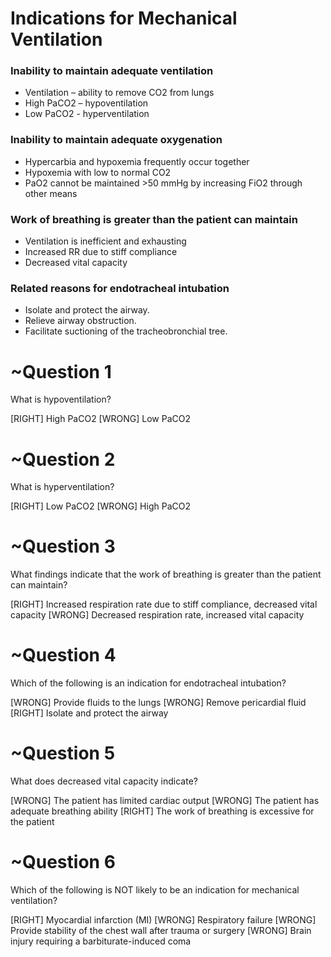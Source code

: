 # Indications for Mechanical Ventilation

### Inability to maintain adequate ventilation

* Ventilation – ability to remove CO2 from lungs
* High PaCO2 – hypoventilation
* Low PaCO2 - hyperventilation

### Inability to maintain adequate oxygenation

* Hypercarbia and hypoxemia frequently occur together
* Hypoxemia with low to normal CO2
* PaO2 cannot be maintained >50 mmHg by increasing FiO2 through other means

### Work of breathing is greater than the patient can maintain

* Ventilation is inefficient and exhausting
* Increased RR due to stiff compliance
* Decreased vital capacity

### Related reasons for endotracheal intubation

* Isolate and protect the airway.
* Relieve airway obstruction.
* Facilitate suctioning of the tracheobronchial tree.

# ~Question 1
What is hypoventilation? 

[RIGHT] High PaCO2 
[WRONG] Low PaCO2 

# ~Question 2
What is hyperventilation? 

[RIGHT] Low PaCO2
[WRONG] High PaCO2

# ~Question 3
What findings indicate that the work of breathing is greater than the patient can maintain?

[RIGHT] Increased respiration rate due to stiff compliance, decreased vital capacity
[WRONG] Decreased respiration rate, increased vital capacity

# ~Question 4
Which of the following is an indication for endotracheal intubation?

[WRONG] Provide fluids to the lungs
[WRONG] Remove pericardial fluid
[RIGHT] Isolate and protect the airway

# ~Question 5
What does decreased vital capacity indicate?

[WRONG] The patient has limited cardiac output
[WRONG] The patient has adequate breathing ability
[RIGHT] The work of breathing is excessive for the patient

# ~Question 6
Which of the following is NOT likely to be an indication for mechanical ventilation?

[RIGHT] Myocardial infarction (MI)
[WRONG] Respiratory failure
[WRONG] Provide stability of the chest wall after trauma or surgery
[WRONG] Brain injury requiring a barbiturate-induced coma
